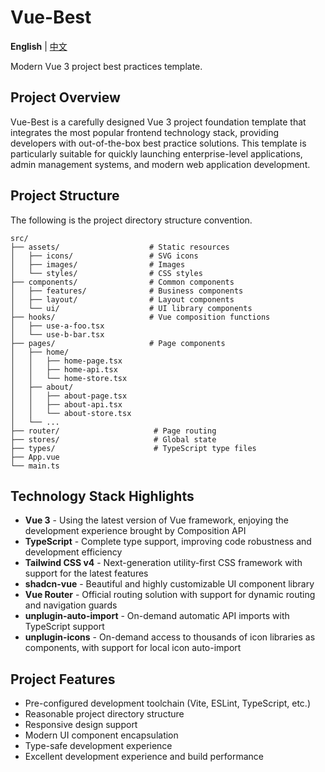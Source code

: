 # Vue-Best

**English** | [中文](README.zh-CN.md) 

Modern Vue 3 project best practices template.

## Project Overview

Vue-Best is a carefully designed Vue 3 project foundation template that integrates the most popular frontend technology stack, providing developers with out-of-the-box best practice solutions. This template is particularly suitable for quickly launching enterprise-level applications, admin management systems, and modern web application development.

## Project Structure

The following is the project directory structure convention.

```
src/
├── assets/                    # Static resources
│   ├── icons/                 # SVG icons
│   ├── images/                # Images
│   └── styles/                # CSS styles
├── components/                # Common components
│   ├── features/              # Business components
│   ├── layout/                # Layout components
│   └── ui/                    # UI library components
├── hooks/                     # Vue composition functions
│   ├── use-a-foo.tsx
│   └── use-b-bar.tsx
├── pages/                     # Page components
│   ├── home/
│   │   ├── home-page.tsx
│   │   ├── home-api.tsx
│   │   └── home-store.tsx
│   ├── about/
│   │   ├── about-page.tsx
│   │   ├── about-api.tsx
│   │   └── about-store.tsx
│   └── ...
├── router/                     # Page routing
├── stores/                     # Global state
├── types/                      # TypeScript type files
├── App.vue
└── main.ts
```

## Technology Stack Highlights

- **Vue 3** - Using the latest version of Vue framework, enjoying the development experience brought by Composition API
- **TypeScript** - Complete type support, improving code robustness and development efficiency
- **Tailwind CSS v4** - Next-generation utility-first CSS framework with support for the latest features
- **shadcn-vue** - Beautiful and highly customizable UI component library
- **Vue Router** - Official routing solution with support for dynamic routing and navigation guards
- **unplugin-auto-import** - On-demand automatic API imports with TypeScript support
- **unplugin-icons** - On-demand access to thousands of icon libraries as components, with support for local icon auto-import

## Project Features

- Pre-configured development toolchain (Vite, ESLint, TypeScript, etc.)
- Reasonable project directory structure
- Responsive design support
- Modern UI component encapsulation
- Type-safe development experience
- Excellent development experience and build performance
